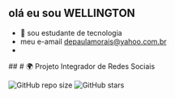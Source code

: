 ## olá eu sou WELLINGTON

- 🔭 sou estudante de tecnologia
- meu e-amail depaulamorais@yahoo.com.br
- 
<adv>
##
# 🌍 Projeto Integrador de Redes Sociais

![GitHub repo size](https://img.shields.io/github/repo-size/seu-usuario/seu-repo)
![GitHub stars](https://img.shields.io/github/stars/seu-usuario/seu-repo?style=social)

